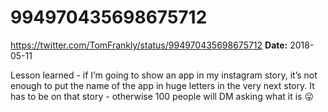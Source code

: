 # 994970435698675712
https://twitter.com/TomFrankly/status/994970435698675712
**Date:** 2018-05-11

Lesson learned - if I’m going to show an app in my instagram story, it’s not enough to put the name of the app in huge letters in the very next story. It has to be on that story - otherwise 100 people will DM asking what it is 😛
